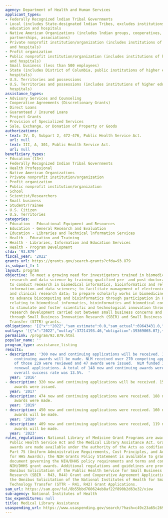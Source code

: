 ```yaml
---
agency: Department of Health and Human Services
applicant_types:
- Federally Recognized lndian Tribal Governments
- Local (includes State-designated lndian Tribes, excludes institutions of higher
  education and hospitals
- Native American Organizations (includes lndian groups, cooperatives, corporations,
  partnerships, associations)
- Private nonprofit institution/organization (includes institutions of higher education
  and hospitals)
- Profit organization
- Public nonprofit institution/organization (includes institutions of higher education
  and hospitals)
- Small business (less than 500 employees)
- State (includes District of Columbia, public institutions of higher education and
  hospitals)
- U.S. Territories and possessions
- U.S. Territories and possessions (includes institutions of higher education and
  hospitals)
assistance_types:
- Advisory Services and Counseling
- Cooperative Agreements (Discretionary Grants)
- Direct Loans
- Guaranteed / Insured Loans
- Project Grants
- Provision of Specialized Services
- Sale, Exchange, or Donation of Property or Goods
authorizations:
- text: IV, D, Subpart 2, 472-476, Public Health Service Act.
  url: null
- text: III, A, 301, Public Health Service Act.
  url: null
beneficiary_types:
- Education (13+)
- Federally Recognized Indian Tribal Governments
- Health Professional
- Native American Organizations
- Private nonprofit institution/organization
- Profit organization
- Public nonprofit institution/organization
- School
- Scientist/Researchers
- Small business
- Student/Trainee
- U.S. Citizen
- U.S. Territories
categories:
- Education - Educational Equipment and Resources
- Education - General Research and Evaluation
- Education - Libraries and Technical lnformation Services
- Health - Education and Training
- Health - Libraries, Information and Education Services
- Health - Program Development
cfda: '93.879'
fiscal_year: '2022'
grants_url: https://grants.gov/search-grants?cfda=93.879
is_subpart_f: 1
layout: program
objective: To meet a growing need for investigators trained in biomedical informatics
  research and data science by training qualified pre- and post-doctoral candidates;
  to conduct research in biomedical informatics, bioinformatics and related computer,
  information and data sciences; to facilitate management of electronic health records
  and clinical research data; to prepare scholarly works in biomedicine and health;
  to advance biocomputing and bioinformatics through participation in Federal initiatives
  relating to biomedical informatics, bioinformatics and biomedical computing; and
  to stimulate and foster scientific and technological innovation through cooperative
  research development carried out between small business concerns and research institutions,
  through Small Business Innovation Research (SBIR) and Small Business Technology
  Transfer (STTR) grants.
obligations: '[{"x":"2022","sam_estimate":0.0,"sam_actual":69643431.0,"usa_spending_actual":76086947.39},{"x":"2023","sam_estimate":55627408.0,"sam_actual":0.0,"usa_spending_actual":84888221.55},{"x":"2024","sam_estimate":55627409.0,"sam_actual":0.0,"usa_spending_actual":95377188.39}]'
outlays: '[{"x":"2022","outlay":37214193.46,"obligation":39369065.07},{"x":"2023","outlay":34371089.68,"obligation":27130516.57},{"x":"2024","outlay":648089.55,"obligation":14772003.0}]'
permalink: /program/93.879.html
popular_name: ''
program_type: assistance_listing
results:
- description: '300 new and continuing applications will be received. 130 new and
    continuing awards will be made. NLM received over 270 competing applications;
    of those 229 were reviewed and 47 awards were issued.  NLM funded 101 noncompeting
    renewal applications. A total of 148 new and continuing awards were issued.  The
    overall success rate was 13.5%.  '
  year: '2016'
- description: 320 new and continuing applications will be received. 150 new and continuing
    awards were issued.
  year: '2017'
- description: 474 new and continuing applications were received. 188 new and continuing
    awards were made.
  year: '2019'
- description: 450 new and continuing applications were received. 160 new and continuing
    awards will be made.
  year: '2020'
- description: 409 new and continuing applications were received, 119 new and continuing
    awards will be made.
  year: '2023'
rules_regulations: National Library of Medicine Grant Programs are awarded under the
  Public Health Service Act and the Medical Library Assistance Act. Grants and funding
  awards are made available under the authority of the Acts as codified under 45 CFR
  Part 75 (Uniform Administrative Requirements, Cost Principles, and Audit Requirements
  for HHS Awards); the NIH Grants Policy Statement is available to grantees as a single
  document governing the NIH/DHHS policy requirements and terms and conditions of
  NIH/DHHS grant awards. Additional regulations and guidelines are provided in the
  Omnibus Solicitation of the Public Health Service for Small Business Innovation
  Research (SBIR - R43, R44) Grant and Cooperative Agreement Applications including
  the Omnibus Solicitation of the National Institutes of Health for Small Business
  Technology Transfer (STTR - R41, R42) Grant Applications.
sam_url: https://sam.gov/fal/8b55bbd760624eb8af22f890b2d63e32/view
sub-agency: National Institutes of Health
tax_expenditures: null
title: Medical Library Assistance
usaspending_url: https://www.usaspending.gov/search/?hash=c49c23a65c269569d5b345b59de18057
---
```

